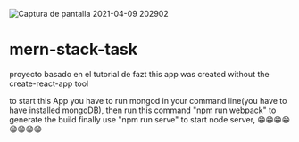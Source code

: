 ![Captura de pantalla 2021-04-09 202902](https://user-images.githubusercontent.com/62627348/114253955-5c5f4100-9972-11eb-90a7-9bcdc224b6af.png)
# mern-stack-task

proyecto basado en el tutorial de fazt 
this app was created without the create-react-app tool

to start this App you have to run mongod in your command line(you have to have installed mongoDB),
then run this command "npm run webpack" to generate the build 
finally use "npm run serve" to start node server,
😁😁😁😁😁😁😁😁
